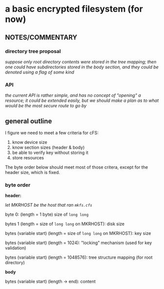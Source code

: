 # a basic encrypted filesystem (for now)
## NOTES/COMMENTARY
### directory tree proposal
*suppose only root directory contents were stored in the tree mapping; then one could have subdirectories stored in the body section, and they could be denoted using a flag of some kind*
### API
*the current API is rather simple, and has no concept of "opening" a resource; it could be extended easily, but we should make a plan as to what would be the most secure route to go by*

## general outline
I figure we need to meet a few criteria for cFS:

1. know device size
2. know section sizes (header & body)
3. be able to verify key without storing it
4. store resources

The byte order below should meet most of those critera, except for the header size, which is fixed.

### byte order
**header:**

*let MKRHOST be the host that ran `mkfs.cfs`*

byte 0: (length = 1 byte) size of `long long`

bytes 1 (length = size of `long long` on MKRHOST): disk size

bytes (variable start) (length = size of `long long` on MKRHOST): key size

bytes (variable start) (length = 1024): "locking" mechanism (used for key validation)

bytes (variable start) (length = 1048576): tree structure mapping (for root directory)

**body**

bytes (variable start) (length -> end): content
